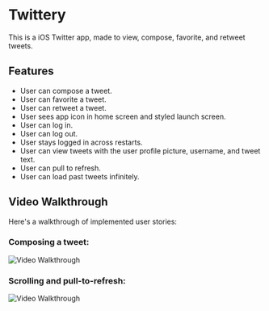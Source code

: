 # Twittery

This is a iOS Twitter app, made to view, compose, favorite, and retweet tweets.

## Features
- User can compose a tweet. 
- User can favorite a tweet. 
- User can retweet a tweet. 
- User sees app icon in home screen and styled launch screen.
- User can log in. 
- User can log out.
- User stays logged in across restarts. 
- User can view tweets with the user profile picture, username, and tweet text. 
- User can pull to refresh. 
- User can load past tweets infinitely. 

## Video Walkthrough

Here's a walkthrough of implemented user stories:

### Composing a tweet: 
<img src='http://g.recordit.co/LMN41U9ZRT.gif' title='Video Walkthrough' width='' alt='Video Walkthrough' />

### Scrolling and pull-to-refresh:
<img src='http://g.recordit.co/5R3AB6KomY.gif' width='' alt='Video Walkthrough' />

